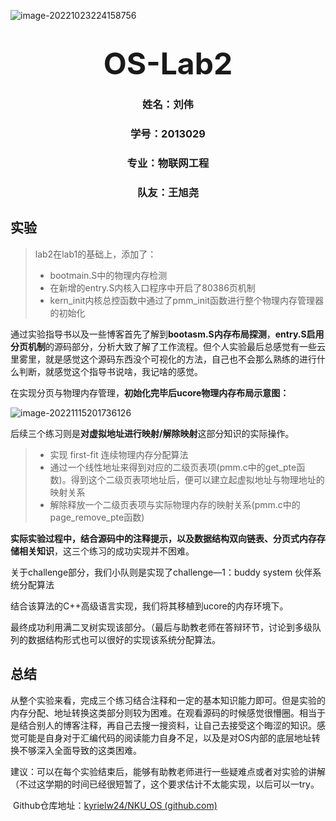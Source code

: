 ![image-20221023224158756](C:\Users\Kyrie\AppData\Roaming\Typora\typora-user-images\image-20221023224158756.png)

<h1 size=82><center><font size=8>OS-Lab2</font></center></h1>


<h3 align="center">姓名：刘伟</h3>

<h3 align="center">学号：2013029</h3>

<h3 align="center">专业：物联网工程</h3>

<h3 align="center">队友：王旭尧</h3>


## 实验

> lab2在lab1的基础上，添加了：
>
> - bootmain.S中的物理内存检测
> - 在新增的entry.S内核入口程序中开启了80386页机制
> - kern_init内核总控函数中通过了pmm_init函数进行整个物理内存管理器的初始化

​	通过实验指导书以及一些博客首先了解到**bootasm.S内存布局探测**，**entry.S启用分页机制**的源码部分，分析大致了解了工作流程。但个人实验最后总感觉有一些云里雾里，就是感觉这个源码东西没个可视化的方法，自己也不会那么熟练的进行什么判断，就感觉这个指导书说啥，我记啥的感觉。

​	在实现分页与物理内存管理，**初始化完毕后ucore物理内存布局示意图：**

![image-20221115201736126](C:\Users\Kyrie\AppData\Roaming\Typora\typora-user-images\image-20221115201736126.png)

后续三个练习则是**对虚拟地址进行映射/解除映射**这部分知识的实际操作。

> - 实现 first-fit 连续物理内存分配算法
> - 通过一个线性地址来得到对应的二级页表项(pmm.c中的get_pte函数)。得到这个二级页表项地址后，便可以建立起虚拟地址与物理地址的映射关系
> -  解除释放一个二级页表项与实际物理内存的映射关系(pmm.c中的page_remove_pte函数)

**实际实验过程中，结合源码中的注释提示，以及数据结构双向链表、分页式内存存储相关知识**，这三个练习的成功实现并不困难。

关于challenge部分，我们小队则是实现了challenge—1：buddy system 伙伴系统分配算法

结合该算法的C++高级语言实现，我们将其移植到ucore的内存环境下。

最终成功利用满二叉树实现该部分。（最后与助教老师在答辩环节，讨论到多级队列的数据结构形式也可以很好的实现该系统分配算法。



## 总结

​	从整个实验来看，完成三个练习结合注释和一定的基本知识能力即可。但是实验的内存分配、地址转换这类部分则较为困难。在观看源码的时候感觉很懵圈。相当于是结合别人的博客注释，再自己去搜一搜资料，让自己去接受这个晦涩的知识。感觉可能是自身对于汇编代码的阅读能力自身不足，以及是对OS内部的底层地址转换不够深入全面导致的这类困难。

​	建议：可以在每个实验结束后，能够有助教老师进行一些疑难点或者对实验的讲解（不过这学期的时间已经很短暂了，这个要求估计不太能实现，以后可以一try。

​	Github仓库地址：[kyrielw24/NKU_OS (github.com)](https://github.com/kyrielw24/NKU_OS)
